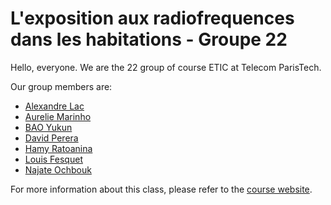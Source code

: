 # L'exposition aux radiofrequences dans les habitations - Groupe 22

Hello, everyone. We are the 22 group of course ETIC at Telecom ParisTech.

Our group members are:

- [Alexandre Lac](https://github.com/alac88)
- [Aurelie Marinho](https://github.com/Aurelie1M)
- [BAO Yukun](https://github.com/baoyukun)
- [David Perera](https://github.com/daperera)
- [Hamy Ratoanina](https://github.com/hratoanina)
- [Louis Fesquet](https://github.com/LouisFesquet)
- [Najate Ochbouk](https://github.com/Najate)

For more information about this class, please refer to the [course website](https://controverses.telecom-paristech.fr).
